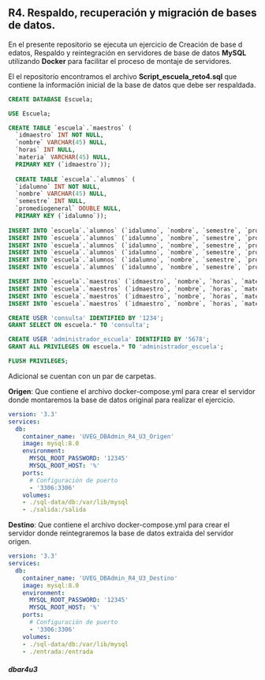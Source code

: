 ## R4. Respaldo, recuperación y migración de bases de datos.

En el presente repositorio se ejecuta un ejercicio de Creación de base d edatos, Respaldo y reintegración en servidores de base de datos **MySQL** utilizando **Docker** para facilitar el proceso de montaje de servidores.

El el repositorio encontramos el archivo **Script_escuela_reto4.sql** que contiene la información inicial de la base de datos que debe ser respaldada.

```sql
CREATE DATABASE Escuela;

USE Escuela;

CREATE TABLE `escuela`.`maestros` (
  `idmaestro` INT NOT NULL,
  `nombre` VARCHAR(45) NULL,
  `horas` INT NULL,
  `materia` VARCHAR(45) NULL,
  PRIMARY KEY (`idmaestro`));
  
  CREATE TABLE `escuela`.`alumnos` (
  `idalumno` INT NOT NULL,
  `nombre` VARCHAR(45) NULL,
  `semestre` INT NULL,
  `promediogeneral` DOUBLE NULL,
  PRIMARY KEY (`idalumno`));
  
INSERT INTO `escuela`.`alumnos` (`idalumno`, `nombre`, `semestre`, `promediogeneral`) VALUES ('1', 'Alonso Ramírez', '6', '9.8');
INSERT INTO `escuela`.`alumnos` (`idalumno`, `nombre`, `semestre`, `promediogeneral`) VALUES ('2', 'María Gómez', '4', '9.1');
INSERT INTO `escuela`.`alumnos` (`idalumno`, `nombre`, `semestre`, `promediogeneral`) VALUES ('3', 'Luis Barrón', '1', '7.5');
INSERT INTO `escuela`.`alumnos` (`idalumno`, `nombre`, `semestre`, `promediogeneral`) VALUES ('4', 'Georgina Suarez', '3', '8.2');
INSERT INTO `escuela`.`alumnos` (`idalumno`, `nombre`, `semestre`, `promediogeneral`) VALUES ('5', 'Javier Cortéz', '2', '7.0');
INSERT INTO `escuela`.`alumnos` (`idalumno`, `nombre`, `semestre`, `promediogeneral`) VALUES ('6', 'Alma Rodríguez', '6', '10.0');

INSERT INTO `escuela`.`maestros` (`idmaestro`, `nombre`, `horas`, `materia`) VALUES ('1', 'Julieta Rodríguez', '40', 'Matemáticas');
INSERT INTO `escuela`.`maestros` (`idmaestro`, `nombre`, `horas`, `materia`) VALUES ('2', 'Dylan Romero', '36', 'Historia Universal');
INSERT INTO `escuela`.`maestros` (`idmaestro`, `nombre`, `horas`, `materia`) VALUES ('3', 'Luis Valadez', '38', 'Geografía');
INSERT INTO `escuela`.`maestros` (`idmaestro`, `nombre`, `horas`, `materia`) VALUES ('4', 'Alfonso Alvarez', '40', 'Química');

CREATE USER 'consulta' IDENTIFIED BY '1234';
GRANT SELECT ON escuela.* TO 'consulta';

CREATE USER 'administrador_escuela' IDENTIFIED BY '5678';
GRANT ALL PRIVILEGES ON escuela.* TO 'administrador_escuela';

FLUSH PRIVILEGES;
```
Adicional se cuentan con un par de carpetas.

**Origen**: Que contiene el archivo docker-compose.yml para crear el servidor donde montaremos la base de datos original para realizar el ejercicio.

```yaml
version: '3.3'
services:
  db:
    container_name: 'UVEG_DBAdmin_R4_U3_Origen'
    image: mysql:8.0
    environment:
      MYSQL_ROOT_PASSWORD: '12345'
      MYSQL_ROOT_HOST: '%'
    ports:
      # Configuración de puerto
      - '3306:3306'
    volumes:
    - ./sql-data/db:/var/lib/mysql
    - ./salida:/salida
```

**Destino**: Que contiene el archivo docker-compose.yml para crear el servidor donde reintegraremos la base de datos extraida del servidor origen.

```yaml
version: '3.3'
services:
  db:
    container_name: 'UVEG_DBAdmin_R4_U3_Destino'
    image: mysql:8.0
    environment:
      MYSQL_ROOT_PASSWORD: '12345'
      MYSQL_ROOT_HOST: '%'
    ports:
      # Configuración de puerto
      - '3306:3306'
    volumes:
    - ./sql-data/db:/var/lib/mysql
    - ./entrada:/entrada
```

##### dbar4u3